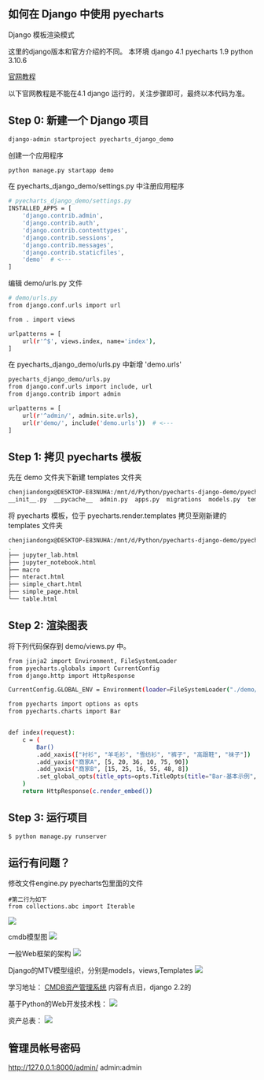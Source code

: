 ## 如何在 Django 中使用 pyecharts

Django 模板渲染模式

这里的django版本和官方介绍的不同。
本环境
django 4.1
pyecharts 1.9
python 3.10.6

[官网教程](https://pyecharts.org/#/zh-cn/web_django)

以下官网教程是不能在4.1 django 运行的，关注步骤即可，最终以本代码为准。



## Step 0: 新建一个 Django 项目
```bash
django-admin startproject pyecharts_django_demo
```
创建一个应用程序
```bash
python manage.py startapp demo
```
在 pyecharts_django_demo/settings.py 中注册应用程序

```bash
# pyecharts_django_demo/settings.py
INSTALLED_APPS = [
    'django.contrib.admin',
    'django.contrib.auth',
    'django.contrib.contenttypes',
    'django.contrib.sessions',
    'django.contrib.messages',
    'django.contrib.staticfiles',
    'demo'  # <---
]
```


编辑 demo/urls.py 文件
```bash
# demo/urls.py
from django.conf.urls import url

from . import views

urlpatterns = [
    url(r'^$', views.index, name='index'),
]

```
在 pyecharts_django_demo/urls.py 中新增 'demo.urls'

```bash
pyecharts_django_demo/urls.py
from django.conf.urls import include, url
from django.contrib import admin

urlpatterns = [
    url(r'^admin/', admin.site.urls),
    url(r'demo/', include('demo.urls'))  # <---
]
```
## Step 1: 拷贝 pyecharts 模板

先在 demo 文件夹下新建 templates 文件夹

```bash
chenjiandongx@DESKTOP-E83NUHA:/mnt/d/Python/pyecharts-django-demo/pyecharts_django_demo/demo$ ls
__init__.py  __pycache__  admin.py  apps.py  migrations  models.py  templates  tests.py  urls.py  views.py
```
将 pyecharts 模板，位于 pyecharts.render.templates 拷贝至刚新建的 templates 文件夹

```bash
chenjiandongx@DESKTOP-E83NUHA:/mnt/d/Python/pyecharts-django-demo/pyecharts_django_demo/demo/templates$ tree
.
├── jupyter_lab.html
├── jupyter_notebook.html
├── macro
├── nteract.html
├── simple_chart.html
├── simple_page.html
└── table.html
```

## Step 2: 渲染图表
将下列代码保存到 demo/views.py 中。

```bash
from jinja2 import Environment, FileSystemLoader
from pyecharts.globals import CurrentConfig
from django.http import HttpResponse

CurrentConfig.GLOBAL_ENV = Environment(loader=FileSystemLoader("./demo/templates"))

from pyecharts import options as opts
from pyecharts.charts import Bar


def index(request):
    c = (
        Bar()
        .add_xaxis(["衬衫", "羊毛衫", "雪纺衫", "裤子", "高跟鞋", "袜子"])
        .add_yaxis("商家A", [5, 20, 36, 10, 75, 90])
        .add_yaxis("商家B", [15, 25, 16, 55, 48, 8])
        .set_global_opts(title_opts=opts.TitleOpts(title="Bar-基本示例", subtitle="我是副标题"))
    )
    return HttpResponse(c.render_embed())
```
## Step 3: 运行项目
```bash
$ python manage.py runserver
```

## 运行有问题？
修改文件engine.py  pyecharts包里面的文件
```
#第二行为如下
from collections.abc import Iterable

```

![](2022-10-22-13-38-40.png)

cmdb模型图
![](2022-11-05-15-04-23.png)

一般Web框架的架构
![](2022-11-19-12-45-31.png)

Django的MTV模型组织，分别是models，views,Templates
![](2022-11-19-12-48-50.png)

学习地址：
[CMDB资产管理系统](https://www.liujiangblog.com/course/django/118)  内容有点旧，django 2.2的

基于Python的Web开发技术栈：
![](2022-11-21-17-25-32.png)

资产总表：
![](2022-11-23-16-56-25.png)

## 管理员帐号密码
http://127.0.0.1:8000/admin/
admin:admin